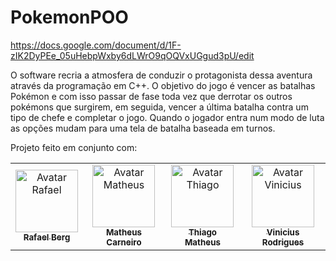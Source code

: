 # PokemonPOO
https://docs.google.com/document/d/1F-zIK2DyPEe_05uHebpWxby6dLWrO9qOQVxUGgud3pU/edit  

O software recria a atmosfera de conduzir o protagonista dessa aventura através da programação em C++. O objetivo do jogo é vencer as batalhas Pokémon e com isso passar de fase toda vez que derrotar os outros pokémons que surgirem, em seguida, vencer a última batalha contra um tipo de chefe e completar o jogo. Quando o jogador entra num modo de luta as opções mudam para uma tela de batalha baseada em turnos.

Projeto feito em conjunto com: 

<div style="display: inline_block;" align="center">

<table>
  <tr>
    <td align="center">
      <a href="https://github.com/RafaelBerg">
        <img src="https://avatars.githubusercontent.com/u/86807247?v=4" width="100px;" alt="Avatar Rafael"/><br>
        <sub>
          <b>Rafael Berg</b>
        </sub>
      </a>
    </td>
    <td align="center">
      <a href="https://github.com/MatheusCarne">
        <img src="https://avatars.githubusercontent.com/u/88046644?v=4" width="100px;" alt="Avatar Matheus"/><br>
        <sub>
          <b>Matheus Carneiro</b>
        </sub>
      </a>
    </td>
    <td align="center">
      <a href="https://github.com/ThiagoMathe">
        <img src="https://avatars.githubusercontent.com/u/89406106?v=4" width="100px;" alt="Avatar Thiago"/><br>
        <sub>
          <b>Thiago Matheus</b>
        </sub>
      </a>
    </td>
    <td align="center">
      <a href="https://github.com/ViniRodrigBarros">
        <img src="https://avatars.githubusercontent.com/u/95061193?v=4" width="100px;" alt="Avatar Vinicius"/><br>
        <sub>
          <b>Vinicius Rodrigues</b>
        </sub>
      </a>
    </td>
  </tr>
</table>

</div>
